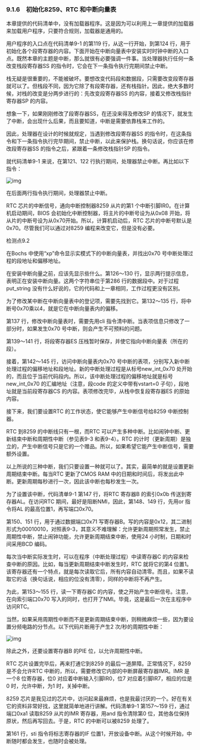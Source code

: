 ### 9.1.6　初始化8259、RTC 和中断向量表

本章提供的代码清单中，没有加载器程序。这是因为可以利用上一章提供的加载器来加载用户程序，只要符合规则，加载器是通用的。

用户程序的入口点在代码清单9-1 的第119 行，从这一行开始，到第124 行，用于初始化各个段寄存器的内容。下面开始在中断向量表中安装实时时钟中断的入口点。既然本章的主题是中断，那么就很有必要强调一件事。当处理器执行任何一条改变栈段寄存器SS 的指令时，它会在下一条指令执行完期间禁止中断。

栈无疑是很重要的，不能被破坏。要想改变代码段和数据段，只需要改变段寄存器就可以了。但栈段不同，因为它除了有段寄存器，还有栈指针。因此，绝大多数时候，对栈的改变是分两步进行的：先改变段寄存器SS 的内容，接着又修改栈指针寄存器SP 的内容。

想象一下，如果刚刚修改了段寄存器SS，在还没来得及修改SP 的情况下，就发生了中断，会出现什么后果，而且要知道，中断是需要依靠栈来工作的。

因此，处理器在设计的时候就规定，当遇到修改段寄存器SS 的指令时，在这条指令和下一条指令执行完毕期间，禁止中断，以此来保护栈。换句话说，你应该在修改段寄存器SS 的指令之后，紧跟着一条修改栈指针SP 的指令。

就代码清单9-1 来说，在第121、122 行执行期间，处理器禁止中断。再比如以下指令：

![img](../0-Assets/Epubook/x86汇编语言从实模式到保护模式_李忠_等_Z_Library/images/00344.jpeg)

在后面两行指令执行期间，处理器禁止中断。

RTC 芯片的中断信号，通向中断控制器8259 从片的第1 个中断引脚IR0。在计算机启动期间，BIOS 会初始化中断控制器，将主片的中断号设为从0x08 开始，将从片的中断号设为从0x70开始。所以，计算机启动后，RTC 芯片的中断号默认是0x70。尽管我们可以通过对8259 编程来改变它，但是没有必要。

检测点9.2

在Bochs 中使用“xp”命令显示实模式下的中断向量表，并找出0x70 号中断处理过程的段地址和偏移地址。

在安装中断向量之前，应该先显示些什么。第126～130 行，显示两行提示信息，表明正在安装中断向量。这两个字符串位于第286 行的数据段中。对于过程put_string 没有什么好说的，它的代码和上一章相同，工作过程更没有区别。

为了修改某中断在中断向量表中的登记项，需要先找到它。第132～135 行，将中断号0x70乘以4，就是它在中断向量表内的偏移。

第137 行，修改中断向量表时，需要先用cli 指令清中断。当表项信息只修改了一部分时，如果发生0x70 号中断，则会产生不可预料的问题。

第139～141 行，将段寄存器ES 压栈暂时保存，并使它指向中断向量表（所在的段）。

接着，第142～145 行，访问中断向量表内0x70 号中断的表项，分别写入新中断处理过程的偏移地址和段地址。新的中断处理过程是从标号new_int_0x70 处开始的，而且位于当前代码段内。所以，该中断处理过程的偏移地址就是标号new_int_0x70 的汇编地址（注意，段code 的定义中带有vstart=0 子句），段地址就是当前段寄存器CS 的内容。表项修改完毕，从栈中恢复段寄存器ES 的原始内容。

接下来，我们要设置RTC 的工作状态，使它能够产生中断信号给8259 中断控制器。

RTC 到8259 的中断线只有一根，而RTC 可以产生多种中断。比如闹钟中断、更新结束中断和周期性中断（参见表9-3 和表9-4）。RTC 的计时（更新周期）是独立的，产生中断信号只是它的一个赠品。所以，如果希望它能产生中断信号，需要额外设置。

以上所说的三种中断，我们只要设置一种就可以了。其实，最简单的就是设置更新周期结束中断。每当RTC 更新了CMOS RAM 中的日期和时间后，将发出此中断。更新周期每秒进行一次，因此该中断也每秒发生一次。

为了设置该中断，代码清单9-1 第147 行，将RTC 寄存器B 的索引0x0b 传送到寄存器AL。在访问RTC 期间，最好是阻断NMI，因此，第148、149 行，先用or 指令将AL 的最高位置1，再写端口0x70。

第150、151 行，用于通过数据端口0x71 写寄存器B。写的内容是0x12，其二进制形式为00010010，对照表9-3，其意义不难理解：允许更新周期照常发生，禁止周期性中断，禁止闹钟功能，允许更新周期结束中断，使用24 小时制，日期和时间采用BCD 编码。

每次当中断实际发生时，可以在程序（中断处理过程）中读寄存器C 的内容来检查中断的原因。比如，每当更新周期结束中断发生时，RTC 就将它的第4 位置1。该寄存器还有一个特点，就是每次读取它后，所有内容自动清零。而且，如果不读取它的话（换句话说，相应的位没有清零），同样的中断将不再产生。

为此，第153～155 行，读一下寄存器C 的内容，使之开始产生中断信号。注意，在向索引端口0x70 写入的同时，也打开了NMI。毕竟，这是最后一次在主程序中访问RTC。

当然，如果采用周期性中断而不是更新周期结束中断，则稍微麻烦一些，因为要设置分频电路的分节点。以下代码片断用于产生2 次/秒的周期性中断：

![img](../0-Assets/Epubook/x86汇编语言从实模式到保护模式_李忠_等_Z_Library/images/00345.jpeg)

除此之外，还要设置寄存器B 的PIE 位，以允许周期性中断。

RTC 芯片设置完毕后，再来打通它到8259 的最后一道屏障。正常情况下，8259 是不会允许RTC 中断的，所以，需要修改它内部的中断屏蔽寄存器IMR。IMR 是一个8 位寄存器，位0 对应着中断输入引脚IR0，位7 对应着引脚IR7，相应的位是0 时，允许中断，为1 时，关掉中断。

8259 芯片是我见过的芯片中，访问起来最麻烦，也是我最讨厌的一个。好在有关它的资料非常好找，这里就简单地进行讲解。代码清单9-1 第157～159 行，通过端口0xa1 读取8259 从片的IMR 寄存器，用and 指令清除第0 位，其他各位保持原状，然后再写回去。于是，RTC 的中断可以被8259 处理了。

第161 行，sti 指令将标志寄存器的IF 位置1，开放设备中断。从这个时候开始，中断随时都会发生，也随时会被处理。